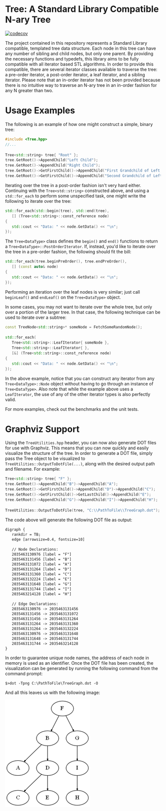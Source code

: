 # Tree: A Standard Library Compatible N-ary Tree

[![codecov](https://codecov.io/gh/TimSevereijns/Tree/branch/master/graph/badge.svg)](https://codecov.io/gh/TimSevereijns/Tree)

The project contained in this repository represents a Standard Library compatible, templated tree data structure. Each node in this tree can have any number of sibling and child nodes, but only one parent. By providing the necessary functions and typedefs, this library aims to be fully compatible with all iterator based STL algorithms. In order to provide this compatible, there are several iterator classes available to traverse the tree: a pre-order iterator, a post-order iterator, a leaf iterator, and a sibling iterator. Please note that an in-order iterator has not been provided because there is no intuitive way to traverse an N-ary tree in an in-order fashion for any N greater than two.

# Usage Examples

The following is an example of how one might construct a simple, binary tree:

```C++
#include <Tree.hpp>
//...

Tree<std::string> tree{ "Root" };
tree.GetRoot()->AppendChild("Left Child");
tree.GetRoot()->AppendChild("Right Child");
tree.GetRoot()->GetFirstChild()->AppendChild("First Grandchild of Left Child");
tree.GetRoot()->GetFirstChild()->AppendChild("Second Grandchild of Left Child");
```

Iterating over the tree in a post-order fashion isn't very hard either. Continuing with the `Tree<std::string>` constructed above, and using a `std::for_each` to perform some unspecified task, one might write the following to iterate over the tree:

```C++
std::for_each(std::begin(tree), std::end(tree),
   [] (Tree<std::string>::const_reference node)
{
   std::cout << "Data: " << node.GetData() << "\n";
});
```

The `Tree<DataType>` class defines the `begin()` and `end()` functions to return a `Tree<DataType>::PostOrderIterator`. If, instead, you'd like to iterate over the tree in a pre-order fashion, the following should fit the bill:

```C++
std::for_each(tree.beginPreOrder(), tree.endPreOrder(),
   [] (const auto& node)
{
   std::cout << "Data: " << node.GetData() << "\n";
});
```

Performing an iteration over the leaf nodes is very similar; just call `beginLeaf()` and `endLeaf()` on the `Tree<DataType>` object.

In some cases, you may not want to iterate over the whole tree, but only over a portion of the larger tree. In that case, the following technique can be used to iterate over a subtree:

```C++
const TreeNode<std::string>* someNode = FetchSomeRandomNode();

std::for_each(
   Tree<std::string>::LeafIterator{ someNode },
   Tree<std::string>::LeafIterator{ },
   [&] (Tree<std::string>::const_reference node)
{
   std::cout << "Data: " << node.GetData() << "\n";
});
```

In the above example, notice that you can construct any iterator from any `Tree<DataType>::Node` object without having to go through an instance of `Tree<DataType>`. Also note that while the example above uses a `LeafIterator`, the use of any of the other iterator types is also perfectly valid.

For more examples, check out the benchmarks and the unit tests.

# Graphviz Support

Using the `TreeUtilities.hpp` header, you can now also generate DOT files for use with Graphviz. This means that you can now quickly and easily visualize the structure of the tree. In order to generate a DOT file, simply pass the Tree object to be visualized to `TreeUtilities::OutputToDotFile(...)`, along with the desired output path and filename. For example:

```C++
Tree<std::string> tree{ "F" };
tree.GetRoot()->AppendChild("B")->AppendChild("A");
tree.GetRoot()->GetFirstChild()->AppendChild("D")->AppendChild("C");
tree.GetRoot()->GetFirstChild()->GetLastChild()->AppendChild("E");
tree.GetRoot()->AppendChild("G")->AppendChild("I")->AppendChild("H");

TreeUtilities::OutputToDotFile(tree, "C:\\PathToFile\\TreeGraph.dot");
```

The code above will generate the following DOT file as output:

```
digraph {
   rankdir = TB;
   edge [arrowsize=0.4, fontsize=10]
   
   // Node Declarations:
   2035463130976 [label = "F"]
   2035463131456 [label = "B"]
   2035463131072 [label = "A"]
   2035463131264 [label = "D"]
   2035463131360 [label = "C"]
   2035463132224 [label = "E"]
   2035463131648 [label = "G"]
   2035463131744 [label = "I"]
   2035463214128 [label = "H"]
   
   // Edge Declarations:
   2035463130976 -> 2035463131456
   2035463131456 -> 2035463131072
   2035463131456 -> 2035463131264
   2035463131264 -> 2035463131360
   2035463131264 -> 2035463132224
   2035463130976 -> 2035463131648
   2035463131648 -> 2035463131744
   2035463131744 -> 2035463214128
}
```

In order to guarantee unique node names, the address of each node in memory is used as an identifier. Once the DOT file has been created, the visualization can be generated by running the following command from the command prompt:

```
$>dot -Tpng C:\PathToFile\TreeGraph.dot -O
```

And all this leaves us with the following image:

![Graphviz Example](https://github.com/TimSevereijns/Tree/blob/master/screenshots/TreeGraph.png)
